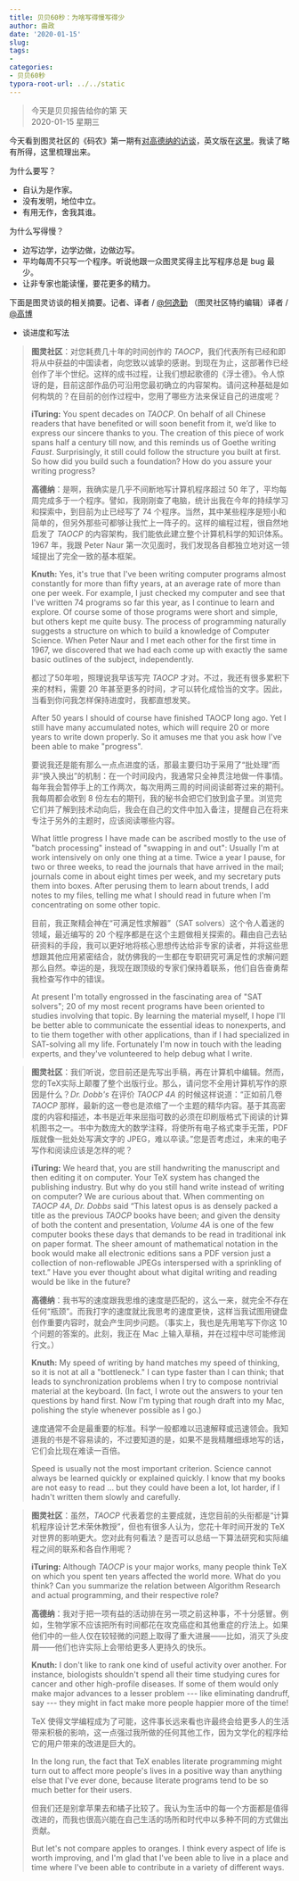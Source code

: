 ```yaml
---
title: 贝贝60秒：为啥写得慢写得少
author: 曲政
date: '2020-01-15'
slug: 
tags:
- 
categories:
- 贝贝60秒
typora-root-url: ../../static
---
```

> 今天是贝贝报告给你的第  天   
> 2020-01-15 星期三 

今天看到图灵社区的《码农》第一期有[对高德纳的访谈](https://www.ituring.com.cn/book/miniarticle/62894)，英文版在[这里](https://www.ituring.com.cn/article/details/742)。我读了略有所得，这里梳理出来。

为什么要写？

-   自认为是作家。
-   没有发明，地位中立。
-   有用无作，舍我其谁。

为什么写得慢？

-   边写边学，边学边做，边做边写。
-   平均每周不只写一个程序。听说他跟一众图灵奖得主比写程序总是 bug 最少。
-   让非专家也能读懂，要花更多的精力。

下面是图灵访谈的相关摘要。记者、译者 / [@何逸勤](http://weibo.com/signup/signup.php?inviteCode=2054001777)  （图灵社区特约编辑）译者 / [@高博](http://weibo.com/639789816)

-   谈进度和写法

>   **图灵社区**：对您耗费几十年的时间创作的 *TAOCP*，我们代表所有已经和即将从中获益的中国读者，向您致以诚挚的感谢。到现在为止，这部著作已经创作了半个世纪。这样的成书过程，让我们想起歌德的《浮士德》。令人惊讶的是，目前这部作品仍可沿用您最初确立的内容架构。请问这种基础是如何构筑的？在目前的创作过程中，您用了哪些方法来保证自己的进度呢？
>
>   **iTuring:** You spent decades on *TAOCP*. On  behalf of all Chinese readers that have benefited or will soon benefit  from it, we’d like to express our sincere thanks to you. The creation of this piece of work spans half a century till now, and this reminds us  of Goethe writing *Faust*. Surprisingly, it still could follow  the structure you built at first. So how did you build such a  foundation? How do you assure your writing progress? 
>
>   **高德纳**：是啊，我确实是几乎不间断地写计算机程序超过 50 年了，平均每周完成多于一个程序。譬如，我刚刚查了电脑，统计出我在今年的持续学习和探索中，到目前为止已经写了 74 个程序。当然，其中某些程序是短小和简单的，但另外那些可都够让我忙上一阵子的。这样的编程过程，很自然地启发了 *TAOCP* 的内容架构，我们能依此建立整个计算机科学的知识体系。1967 年，我跟 Peter Naur 第一次见面时，我们发现各自都独立地对这一领域提出了完全一致的基本框架。
>
>   **Knuth:** Yes, it's true that I've been writing computer programs almost constantly for more than fifty years, at an average rate of more than one per week. For example, I just checked my computer and see that I've written 74 programs so far this year, as I continue to learn and explore. Of course some of those programs were short and simple, but others kept me quite busy. The process of programming naturally suggests a structure on which to build a knowledge of Computer Science. When Peter Naur and I met each other for the first time in 1967, we discovered that we had each come up with exactly the same basic outlines of the subject, independently.
>
>   都过了50年啦，照理说我早该写完 *TAOCP* 才对。不过，我还有很多累积下来的材料，需要 20 年甚至更多的时间，才可以转化成恰当的文字。因此，当看到你问我怎样保持进度时，我都直想发笑。
>
>   After 50 years I should of course have finished TAOCP long ago. Yet I still have many accumulated notes, which will require 20 or more years to write down properly. So it amuses me that you ask how I've been able to make "progress".
>
>   要说我还是能有那么一点点进度的话，那最主要归功于采用了“批处理”而非“换入换出”的机制：在一个时间段内，我通常只全神贯注地做一件事情。每年我会暂停手上的工作两次，每次用两三周的时间阅读邮寄过来的期刊。我每周都会收到 8 份左右的期刊，我的秘书会把它们放到盒子里。浏览完它们并了解到技术动向后，我会在自己的文件中加入备注，提醒自己在将来专注于另外的主题时，应该阅读哪些内容。
>
>   What little progress I have made can be ascribed mostly to the use of "batch processing" instead of "swapping in and out": Usually I'm at work intensively on only one thing at a time. Twice a year I pause, for two or three weeks, to read the journals that have arrived in the mail; journals come in about eight times per week, and my secretary puts them into boxes. After perusing them to learn about trends, I add notes to my files, telling me what I should read in future when I'm concentrating on some other topic.
>
>   目前，我正聚精会神在“可满足性求解器”（SAT solvers）这个令人着迷的领域，最近编写的 20 个程序都是在这个主题做相关探索的。藉由自己去钻研资料的手段，我可以更好地将核心思想传达给非专家的读者，并将这些思想跟其他应用紧密结合，就仿佛我的一生都在专职研究可满足性的求解问题那么自然。幸运的是，我现在跟顶级的专家们保持着联系，他们自告奋勇帮我检查写作中的错误。
>
>   At present I'm totally engrossed in the fascinating area of "SAT solvers"; 20 of my most recent programs have been oriented to studies involving that topic. By learning the material myself, I hope I'll be better able to communicate the essential ideas to nonexperts, and to tie them together with other applications, than if I had specialized in SAT-solving all my life. Fortunately I'm now in touch with the leading experts, and they've volunteered to help debug what I write.
>


>   **图灵社区**：我们听说，您目前还是先写出手稿，再在计算机中编辑。然而，您的TeX实际上颠覆了整个出版行业。那么，请问您不全用计算机写作的原因是什么？*Dr. Dobb's* 在评价 *TAOCP 4A* 的时候这样说道：“正如前几卷 *TAOCP* 那样，最新的这一卷也是浓缩了一个主题的精华内容。基于其高密度的内容和描述，本书是近年来屈指可数的必须在印刷版格式下阅读的计算机图书之一。书中为数庞大的数学注释，将使所有电子格式束手无策，PDF 版就像一批处处写满文字的 JPEG，难以卒读。”您是否考虑过，未来的电子写作和阅读应该是怎样的呢？
>
>   **iTuring:** We heard that, you are still handwriting  the manuscript and then editing it on computer. Your TeX system has  changed the publishing industry. But why do you still hand write instead of writing on computer? We are curious about that. When commenting on *TAOCP 4A*, *Dr. Dobbs* said “This latest opus is as densely packed a title as the previous *TAOCP* books have been; and given the density of both the content and presentation, *Volume 4A* is one of the few computer books these days that demands to be read in  traditional ink on paper format. The sheer amount of mathematical  notation in the book would make all electronic editions sans a PDF  version just a collection of non-reflowable JPEGs interspersed with a  sprinkling of text.” Have you ever thought about what digital writing  and reading would be like in the future?
>
>   **高德纳**：我书写的速度跟我思维的速度是匹配的，这么一来，就完全不存在任何“瓶颈”。而我打字的速度就比我思考的速度更快，这样当我试图用键盘创作重要内容时，就会产生同步问题。（事实上，我也是先用笔写下你这 10 个问题的答案的。此刻，我正在 Mac 上输入草稿，并在过程中尽可能修润行文。）
>
>   **Knuth:** My speed of writing by hand matches my speed of thinking, so it is not at all a "bottleneck." I can type faster than I can think; that leads to synchronization problems when I try to compose nontrivial material at the keyboard. (In fact, I wrote out the answers to your ten questions by hand first. Now I'm typing that rough draft into my Mac, polishing the style whenever possible as I go.)  
>
>   速度通常不会是最重要的标准。科学一般都难以迅速解释或迅速领会。我知道我的书是不容易读的，不过要知道的是，如果不是我精雕细琢地写的话，它们会比现在难读一百倍。
>
>   Speed is usually not the most important criterion. Science cannot always be learned quickly or explained quickly. I know that my books are not easy to read ... but they could have been a lot, lot harder, if I hadn't written them slowly and carefully.
>


>   **图灵社区**：虽然，*TAOCP* 代表着您的主要成就，连您目前的头衔都是“计算机程序设计艺术荣休教授”，但也有很多人认为，您花十年时间开发的 TeX 对世界的影响更大。您对此有何看法？是否可以总结一下算法研究和实际编程之间的联系和各自作用呢？
>
>   **iTuring:** Although *TAOCP* is your major  works, many people think TeX on which you spent ten years affected the world more. What do you think? Can you summarize the relation between Algorithm Research and actual programming, and their respective role? 
>
>   **高德纳**：我对于把一项有益的活动排在另一项之前这种事，不十分感冒。例如，生物学家不应该把所有时间都花在攻克癌症和其他重症的疗法上。如果他们中的一些人仅在较轻微的问题上取得了重大进展——比如，消灭了头皮屑——他们也许实际上会带给更多人更持久的快乐。
>
>   **Knuth:** I don't like to rank one kind of useful activity over another. For instance, biologists shouldn't spend all their time studying cures for cancer and other high-profile diseases. If some of them would only make major advances to a lesser problem --- like eliminating dandruff, say --- they might in fact make more people happier more of the time!
>
>   TeX 使得文学编程成为了可能，这件事长远来看也许最终会给更多人的生活带来积极的影响，这一点强过我所做的任何其他工作，因为文学化的程序给它的用户带来的改进是巨大的。
>
>   In the long run, the fact that TeX enables literate programming might turn out to affect more people's lives in a positive way than anything else that I've ever done, because literate programs tend to be so much better for their users.
>
>   但我们还是别拿苹果去和橘子比较了。我认为生活中的每一个方面都是值得改进的，而我也很高兴能在自己生活的场所和时代中以多种不同的方式做出贡献。
>
>   But let's not compare apples to oranges. I think every aspect of life is worth improving, and I'm glad that I've been able to live in a place and time where I've been able to contribute in a variety of different ways.

